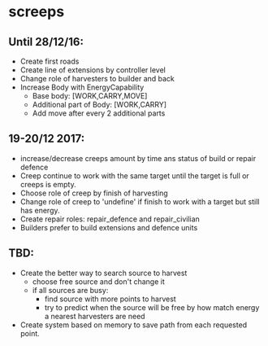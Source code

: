 # screeps
## Until 28/12/16:
* Create first roads
* Create line of extensions by controller level
* Change role of harvesters to builder and back
* Increase Body with EnergyCapability
  * Base body: [WORK,CARRY,MOVE]
  * Additional part of Body: [WORK,CARRY]
  * Add move after every 2 additional parts

## 19-20/12 2017:
* increase/decrease creeps amount by time ans status of build or repair defence
* Creep continue to work with the same target until the target is full or creeps is empty.
* Choose role of creep by finish of harvesting
* Change role of creep to 'undefine' if finish to work with a target but still has energy.
* Create repair roles: repair_defence and repair_civilian
* Builders prefer to build extensions and defence units

## TBD:
* Create the better way to search source to harvest
    * choose free source and don't change it
    * if all sources are busy:
        * find source with more points to harvest
        * try to predict when the source will be free by how match energy a nearest harvesters are need
* Create system based on memory to save path from each requested point.
